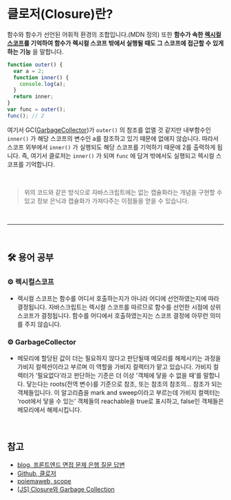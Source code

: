 # 클로저(Closure)란?

함수와 함수가 선언된 어휘적 환경의 조합입니다.(MDN 정의) 또한 **함수가 속한 [렉시컬스코프](#gear-렉시컬스코프)를 기억하여 함수가 렉시컬 스코프 밖에서 실행될 때도 그 스코프에 접근할 수 있게 하는 기능** 을 말합니다.

```javascript
function outer() {
  var a = 2;
  function inner() {
    console.log(a);
  }
  return inner;
}
var func = outer();
func(); // 2
```

여기서 GC([GarbageCollector](#gear-garbagecollector))가 `outer()` 의 참조를 없앨 것 같지만 내부함수인 `inner()` 가 해당 스코프의 변수인 a를 참조하고 있기 때문에 없애지 않습니다. 따라서 스코프 외부에서 `inner()` 가 실행되도 해당 스코프를 기억하기 때문에 2를 출력하게 됩니다. 즉, 여기서 클로저는 `inner()` 가 되며 `func` 에 담겨 밖에서도 실행되고 렉시컬 스코프를 기억합니다.

<br>

> 위의 코드와 같은 방식으로 자바스크립트에는 없는 캡슐화라는 개념을 구현할 수 있고 정보 은닉과 캡슐화가 가져다주는 이점들을 얻을 수 있습니다.

<br>

---

<br>

## :hammer_and_wrench: 용어 공부

### :gear: 렉시컬스코프

- 렉시컬 스코프는 함수를 어디서 호출하는지가 아니라 어디에 선언하였는지에 따라 결정됩니다. 자바스크립트는 렉시컬 스코프를 따르므로 함수를 선언한 시점에 상위 스코프가 결정됩니다. 함수를 어디에서 호출하였는지는 스코프 결정에 아무런 의미를 주지 않습니다.

### :gear: GarbageCollector

- 메모리에 할당된 값이 더는 필요하지 않다고 판단될때 메모리를 해제시키는 과정을 가비지 컬렉션이라고 부르며 이 역할을 가비지 컬렉터가 맡고 있습니다. 가비지 컬렉터가 ‘필요없다’라고 판단하는 기준은 더 이상 '객체에 닿을 수 없을 때'를 말합니다. 닿는다는 roots(전역 변수)를 기준으로 참조, 또는 참조의 참조의… 참조가 되는 객체들입니다. 이 알고리즘을 mark and sweep이라고 부르는데 가비지 컬렉터는 ‘root에서 닿을 수 있는’ 객체들의 reachable을 true로 표시하고, false인 객체들은 메모리에서 해제시킵니다.

<br>

## 참고

- [blog, 프론트엔드 면접 문제 은행 질문 답변](https://velog.io/@wkahd01/%ED%94%84%EB%A1%A0%ED%8A%B8%EC%97%94%EB%93%9C-%EB%A9%B4%EC%A0%91-%EB%AC%B8%EC%A0%9C-%EC%9D%80%ED%96%89-HTML-%EC%A7%88%EB%AC%B8-%EB%8B%B5%EB%B3%80)
- [Github, 클로저](https://github.com/baeharam/Must-Know-About-Frontend/blob/main/Notes/javascript/closure.md)
- [poiemaweb, scope](https://poiemaweb.com/js-scope)
- [[JS] Closure와 Garbage Collection](https://dkje.github.io/2020/09/18/Closure/)
